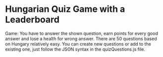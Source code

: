 <h1>Hungarian Quiz Game with a Leaderboard</h1>
Game: You have to answer the shown question, earn points for every good answer and lose a health for wrong answer.
There are 50 questions based on Hungary relatively easy. You can create new questions or add to the existing one, just follow the JSON syntax in the quizQuestions.js file.
